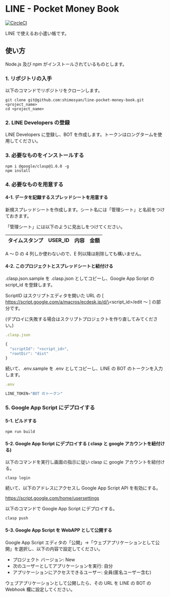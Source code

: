 # LINE - Pocket Money Book

[![CircleCI](https://circleci.com/gh/shimosyan/line-pocket-money-book/tree/master.svg?style=svg)](https://circleci.com/gh/shimosyan/line-pocket-money-book/tree/master)

LINE で使えるお小遣い帳です。

## 使い方

Node.js 及び npm がインストールされているものとします。

### 1. リポジトリの入手

以下のコマンドでリポジトリをクローンします。

```shell
git clone git@github.com:shimosyan/line-pocket-money-book.git <project_name>
cd <project_name>
```

### 2. LINE Developers の登録

LINE Developers に登録し、BOT を作成します。トークンはロングタームを使用してください。

### 3. 必要なものをインストールする

```shell
npm i @google/clasp@1.6.0 -g
npm install
```

### 4. 必要なものを用意する

#### 4-1. データを記録するスプレッドシートを用意する

新規スプレッドシートを作成します。シート名には「管理シート」と名前をつけておきます。

「管理シート」には以下のように見出しをつけてください。

| タイムスタンプ | USER_ID | 内容 | 金額 |
| -------------- | ------- | ---- | ---- |

A ～ D の 4 列しか使わないので、E 列以降は削除しても構いません。

#### 4-2. このプロジェクトとスプレッドシートと紐付ける

.clasp.json.sample を .clasp.json としてコピーし、Google App Script の script_id を登録します。

ScriptID はスクリプトエディタを開いた URL の [ https://script.google.com/a/macros/ecdesk.jp/d/\<script_id\>/edit ～ ] の部分です。

(デプロイに失敗する場合はスクリプトプロジェクトを作り直してみてください。)

```javascript
.clasp.json

{
  "scriptId": "<script_id>",
  "rootDir": "dist"
}
```

続いて、.env.sample を .env としてコピーし、LINE の BOT のトークンを入力します。

```javascript
.env

LINE_TOKEN="BOT のトークン"
```

### 5. Google App Script にデプロイする

#### 5-1. ビルドする

```shell
npm run build
```

#### 5-2. Google App Script にデプロイする ( clasp と google アカウントを紐付ける)

以下のコマンドを実行し画面の指示に従い clasp に google アカウントを紐付ける。

```shell
clasp login
```

続いて、以下のアドレスにアクセスし Google App Script API を有効にする。

<https://script.google.com/home/usersettings>

以下のコマンドで Google App Script にデプロイする。

```shell
clasp push
```

#### 5-3. Google App Script を WebAPP として公開する

Google App Script エディタの「公開」→「ウェブアプリケーションとして公開」を選択し、以下の内容で設定してください。

- プロジェクト バージョン: New
- 次のユーザーとしてアプリケーションを実行: 自分
- アプリケーションにアクセスできるユーザー: 全員(匿名ユーザー含む)

ウェブアプリケーションとして公開したら、その URL を LINE の BOT の Webhook 欄に設定してください。
